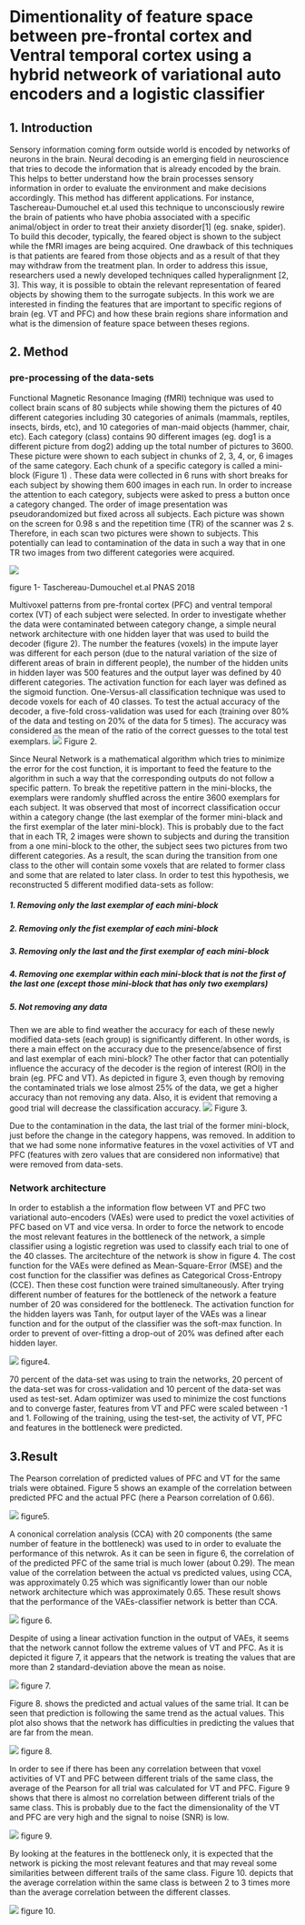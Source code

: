 # Dimentionality of feature space between pre-frontal cortex and Ventral temporal cortex using a hybrid netweork of variational auto encoders and a logistic classifier
## 1. Introduction
Sensory information coming form outside world is encoded by networks of neurons in the brain. Neural decoding is an emerging field in neuroscience that tries to decode the information that is already encoded by the brain. This helps to better understand how the brain processes sensory information in order to evaluate the environment and make decisions accordingly. This method has different applications. For instance, Taschereau-Dumouchel et.al used this technique to unconsciously rewire the brain of patients who have phobia associated with a specific animal/object in order to treat their anxiety disorder[1] (eg. snake, spider). To build this decoder, typically, the feared object is shown to the subject while the fMRI images are being acquired. One drawback of this techniques is that patients are feared from those objects and as a result of that they may withdraw from the treatment plan. In order to address this issue, researchers used a newly developed techniques called hyperalignment [2, 3]. This way, it is possible to obtain the relevant representation of feared objects by showing them to the surrogate subjects.
In this work we are interested in finding the features that are important to specific regions of brain (eg. VT and PFC) and how these brain regions share information  and what is the dimension of feature space between theses regions.


## 2. Method
### pre-processing of the data-sets
Functional Magnetic Resonance Imaging (fMRI) technique was used to collect brain scans of 80 subjects while showing them the pictures of 40 different categories including 30 categories of animals (mammals, reptiles, insects, birds, etc), and 10 categories of man-maid objects (hammer, chair, etc). Each category (class) contains 90 different images (eg. dog1 is a different picture from dog2) adding up the total number of pictures to 3600. These picture were shown to each subject in chunks of 2, 3, 4, or, 6 images of the same category. Each chunk of a specific category is called a mini-block (Figure 1) . These data were collected in 6 runs with short breaks for each subject by showing them 600 images in each run. In order to increase the attention to each category, subjects were asked to press a button once a category changed. The order of image presentation was pseudorandomized but fixed across all subjects. Each picture was shown on the screen for 0.98 s and the repetition time (TR) of the scanner was 2 s. Therefore, in each scan two pictures were shown to subjects. This potentially can lead to contamination of the data in such a way that in one TR two images from two different categories were acquired.

![](/images/1.png)

figure 1- Taschereau-Dumouchel et.al PNAS 2018

Multivoxel patterns from pre-frontal cortex (PFC) and ventral temporal cortex (VT) of each subject were selected. In order to investigate whether the data were contaminated between category change, a simple neural network architecture with one hidden layer that was used to build the decoder (figure 2). The number the features (voxels) in the impute layer was different for each person (due to the natural variation of the size of different areas of brain in different people), the number of the hidden units in hidden layer was 500 features and the output layer was defined by 40 different categories. The activation function for each layer was defined as the sigmoid function.
One-Versus-all classification technique was used to decode voxels for each of 40 classes. To test the actual accuracy of the decoder, a five-fold cross-validation was used for each (training over 80% of the data and testing on 20% of the data for 5 times). The accuracy was considered as the mean of the ratio of the correct guesses to the total test exemplars.
![](/images/3.png)
Figure 2.

Since Neural Network is a mathematical algorithm which tries to minimize the error for the cost function, it is important to feed the feature to the algorithm in such a way that the corresponding outputs do not follow a specific pattern. To break the repetitive pattern in the mini-blocks, the exemplars were randomly shuffled across the entire 3600 exemplars for each subject. It was observed that most of incorrect classification occur within a category change (the last exemplar of the former mini-black and the first exemplar of the later mini-block). This is probably due to the fact that in each TR, 2 images were shown to subjects and during the transition from a one mini-block to the other, the subject sees two pictures from two different categories. As a result, the scan during the transition from one class to the other will contain some voxels that are related to former class and some that are related to later class. In order to test this hypothesis, we reconstructed 5 different modified data-sets as follow:
##### 1. Removing only the last exemplar of each mini-block
##### 2. Removing only the fist exemplar of each mini-block
##### 3. Removing only the last and the first exemplar of each mini-block
##### 4. Removing one exemplar within each mini-block that is not the first of the last one (except those mini-block that has only two exemplars)
##### 5. Not removing any data
Then we are able to find weather the accuracy for each of these newly modified data-sets (each group) is significantly different. In other words, is there a main effect on the accuracy due to the presence/absence of first and last exemplar of each mini-block?
The other factor that can potentially influence the accuracy of the decoder is the region of interest (ROI) in the brain (eg. PFC and VT).
As depicted in figure 3, even though by removing the contaminated trials we lose almost 25% of the data, we get a higher accuracy than not removing any data. Also, it is evident that removing a good trial will decrease the classification accuracy.	
![](/images/contamination.jpg)
Figure 3.

Due to the contamination in the data, the last trial of the former mini-block, just before the change in the category happens, was removed. In addition to that we had some none informative features in the voxel activities of VT and PFC (features with zero values that are considered non informative) that were removed from data-sets.

### Network architecture
In order to establish a the information flow between VT and PFC two variational auto-encoders (VAEs) were used to predict the voxel activities of PFC based on VT and vice versa. In order to force the network to encode the most relevant features in the bottleneck of the network, a simple classifier using a logistic regretion was used to classify each trial to one of the 40 classes. The arcitechture of the network is show in figure 4. The cost function for the VAEs were defined as Mean-Square-Error (MSE) and the cost function for the classifier was defines as Categorical Cross-Entropy (CCE). Then these cost function were trained simultaneously. After trying different number of features for the bottleneck of the network a feature number of 20 was considered for the bottleneck. 
The activation function for the hidden layers was Tanh, for output layer of the VAEs was a linear function and for the output of the classifier was the soft-max function. In order to prevent of over-fitting a drop-out of 20% was defined after each hidden  layer. 

![](/images/architecture.png)
figure4.

70 percent of the data-set was using to train the networks, 20 percent of the data-set was for cross-validation and 10 percent of the data-set was used as test-set. Adam optimizer was used to minimize the cost functions and to converge faster, features from VT and PFC were scaled between -1 and 1.
Following of the training, using the test-set, the activity of VT, PFC and features in the bottleneck were predicted.

## 3.Result

The Pearson correlation of predicted values of PFC and VT for the same trials  were obtained. Figure 5 shows an example of the correlation between predicted PFC and the actual PFC (here a Pearson correlation of 0.66). 

![](/images/Figure_3.png)
figure5.

A cononical correlation analysis (CCA) with 20 components (the same number of feature in the bottleneck) was used to in order to evaluate the performance of this netwrok. As it can be seen in figure 6, the correlation of of the predicted PFC of the same trial is much lower (about 0.29). The mean value of the correlation between the actual vs predicted values, using CCA, was approximately 0.25 which was significantly lower than our noble network architecture which was approximately 0.65. These result shows that the performance of the VAEs-classifier network is better than CCA.

![](/images/Figure_7.png)
figure 6.

Despite of using a linear activation function in the output of VAEs, it seems that the network cannot follow the extreme values of VT and PFC. As it is depicted it figure 7, it appears that the network is treating the values that are more than 2 standard-deviation above the mean as noise.
 
![](/images/Figure_2.png)
figure 7.

Figure 8. shows the predicted and actual values of the same trial. It can be seen that prediction is following the same trend as the actual values. This plot also shows that the network has difficulties in predicting the values that are far from the mean.

![](/images/Figure_1_2.png)
figure 8.

In order to see if there has been any correlation between that voxel activities of VT and PFC between different trials of the same class, the average of the Pearson for all trial was calculated for VT and PFC. Figure 9 shows that there is almost no correlation between different trials of the same class. This is probably due to the fact the dimensionality of the VT and PFC are very high and the signal to noise (SNR) is low.

![](/images/Figure_4.png)
figure 9.

By looking at the features in the bottleneck only, it is expected that the network is picking the most relevant features and that may reveal some similarities between different trails of the same class. Figure 10. depicts that the average correlation within the same class is between 2 to 3 times more than the average correlation between the different classes.

![](/images/Figure_6.png) figure 10.
